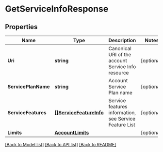 # GetServiceInfoResponse

## Properties
Name | Type | Description | Notes
------------ | ------------- | ------------- | -------------
**Uri** | **string** | Canonical URI of the account Service Info resource | [optional] 
**ServicePlanName** | **string** | Account Service Plan name | [optional] 
**ServiceFeatures** | [**[]ServiceFeatureInfo**](ServiceFeatureInfo.md) | Service features information, see Service Feature List | [optional] 
**Limits** | [**AccountLimits**](AccountLimits.md) |  | [optional] 

[[Back to Model list]](../README.md#documentation-for-models) [[Back to API list]](../README.md#documentation-for-api-endpoints) [[Back to README]](../README.md)


